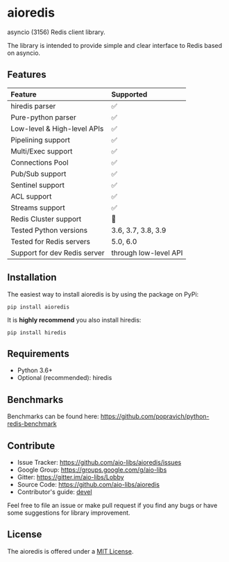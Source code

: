 # aioredis

asyncio (3156) Redis client library.

The library is intended to provide simple and clear interface to Redis
based on asyncio.

## Features

| Feature                      | Supported             |
|:-----------------------------|:----------------------|
| hiredis parser               | :white_check_mark:    |
| Pure-python parser           | :white_check_mark:    |
| Low-level & High-level APIs  | :white_check_mark:    |
| Pipelining support           | :white_check_mark:    |
| Multi/Exec support           | :white_check_mark:    |
| Connections Pool             | :white_check_mark:    |
| Pub/Sub support              | :white_check_mark:    |
| Sentinel support             | :white_check_mark:    |
| ACL support                  | :white_check_mark:    |
| Streams support              | :white_check_mark:    |
| Redis Cluster support        | :no_entry_sign:       |
| Tested Python versions       | 3.6, 3.7, 3.8, 3.9    |
| Tested for Redis servers     | 5.0, 6.0              |
| Support for dev Redis server | through low-level API |


## Installation

The easiest way to install aioredis is by using the package on PyPi:

    pip install aioredis

It is **highly recommend** you also install hiredis:

    pip install hiredis

## Requirements

-   Python 3.6+
-   Optional (recommended): hiredis

## Benchmarks

Benchmarks can be found here:
<https://github.com/popravich/python-redis-benchmark>

## Contribute

-   Issue Tracker: <https://github.com/aio-libs/aioredis/issues>
-   Google Group: <https://groups.google.com/g/aio-libs>
-   Gitter: <https://gitter.im/aio-libs/Lobby>
-   Source Code: <https://github.com/aio-libs/aioredis>
-   Contributor's guide: [devel](docs/devel.md)

Feel free to file an issue or make pull request if you find any bugs or
have some suggestions for library improvement.

## License

The aioredis is offered under a [MIT License](LICENSE).
